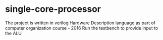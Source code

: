 # single-core-processor

The project is written in verilog Hardware Description language as part of computer organization course - 2016
Run the testbench to provide input to the ALU
